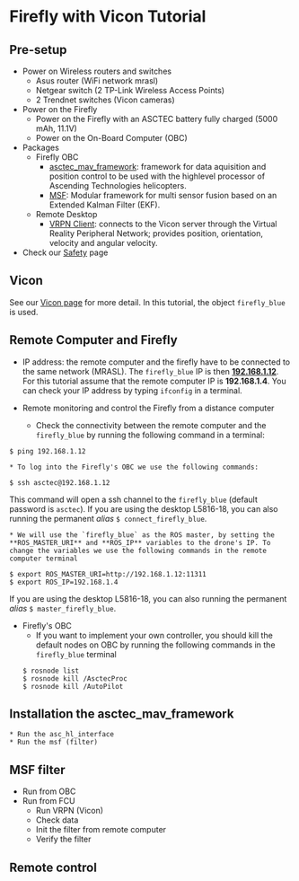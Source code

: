 # Firefly with Vicon Tutorial

## Pre-setup
  * Power on Wireless routers and switches
    * Asus router (WiFi network mrasl)
    * Netgear switch (2 TP-Link Wireless Access Points)
    * 2 Trendnet switches (Vicon cameras)
  * Power on the Firefly
    * Power on the Firefly with an ASCTEC battery fully charged (5000 mAh, 11.1V)
    * Power on the On-Board Computer (OBC)
  * Packages
    * Firefly OBC
      * [asctec_mav_framework](https://github.com/MRASL/asctec_mav_framework): framework for data aquisition and position control to be used with the highlevel processor of Ascending Technologies helicopters.
      * [MSF](https://github.com/ethz-asl/ethzasl_msf): Modular framework for multi sensor fusion based  on an Extended Kalman Filter (EKF).
    * Remote Desktop
      * [VRPN Client](/Equipment/Vicon/Usage): connects to the Vicon server through the Virtual Reality Peripheral Network; provides position, orientation, velocity and angular velocity.
  * Check our [Safety](/UAV/Safety) page

## Vicon
See our [Vicon page](/Equipment/Vicon/Calibration.md) for more detail.
In this tutorial, the object `firefly_blue` is used.

## Remote Computer and Firefly
  * IP address: the remote computer and the firefly have to be connected to the same network (MRASL). The `firefly_blue` IP is then  **[192.168.1.12](/Equipment/Networking/LAN.md)**. For this tutorial assume that the remote computer IP is **192.168.1.4**. You can check your IP address by typing `ifconfig` in a terminal.

  * Remote monitoring and control the Firefly from a distance computer
    *  Check the connectivity between the remote computer and the `firefly_blue`  by running the following command in a terminal:    
```
$ ping 192.168.1.12
```
    * To log into the Firefly's OBC we use the following commands:
```
$ ssh asctec@192.168.1.12
```
This command will open a ssh channel to the `firefly_blue` (default password is `asctec`). If you are using the desktop L5816-18, you can also running the permanent *alias* `$ connect_firefly_blue`.

    * We will use the `firefly_blue` as the ROS master, by setting the **ROS_MASTER_URI** and **ROS_IP** variables to the drone's IP. To change the variables we use the following commands in the remote computer terminal
```
$ export ROS_MASTER_URI=http://192.168.1.12:11311
$ export ROS_IP=192.168.1.4
```
If you are using the desktop L5816-18, you can also running the permanent *alias* `$ master_firefly_blue`.
  * Firefly's OBC
    * If you want to implement your own controller, you should kill the default nodes on OBC by running the following commands in the `firefly_blue` terminal
    ```
    $ rosnode list
    $ rosnode kill /AsctecProc
    $ rosnode kill /AutoPilot
    ```
## Installation the asctec_mav_framework



    * Run the asc_hl_interface
    * Run the msf (filter)

## MSF filter
  * Run from OBC
  * Run from FCU
    * Run VRPN (Vicon)
    * Check data
    * Init the filter from remote computer
    * Verify the filter

## Remote control
